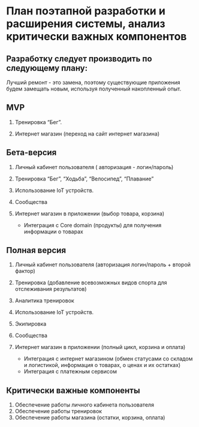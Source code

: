 # План поэтапной разработки и расширения системы, анализ критически важных компонентов
## Разработку следует производить по следующему плану:

Лучший ремонт - это замена, поэтому существующие приложения будем замещать новым, используя полученный накопленный опыт.

## MVP
1. Тренировка “Бег”.

2. Интернет магазин (переход на сайт интернет магазина)

## Бета-версия
1. Личный кабинет пользователя ( авторизация - логин/пароль)

2. Тренировка “Бег”, “Ходьба”, “Велосипед”, “Плавание”

3. Использование IoT устройств.

4. Сообщества 

5. Интернет магазин в приложении (выбор товара, корзина)

    + Интеграция с Core domain (продукты) для получения информации о товарах

## Полная версия

1. Личный кабинет пользователя (авторизация логин/пароль + второй фактор) 

2. Тренировка (добавление всевозможных видов спорта для отслеживания результатов)

3. Аналитика тренировок

4. Использование IoT устройств.

5. Экипировка

6. Сообщества 

7. Интернет магазин в приложении (полный цикл, корзина и оплата)
    + Интеграция с интернет магазином (обмен статусами со складом и логистикой, информация о товарах, о ценах и их остатках)
    + Интеграция с платежным сервисом


## Критически важные компоненты

1. Обеспечение работы личного кабинета пользователя
2. Обеспечение работы тренировок
3. Обеспечение работы магазина (остатки, корзина, оплата)
